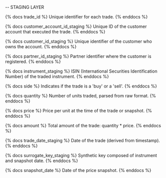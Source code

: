 -- STAGING LAYER

{% docs trade_id %}
Unique identifier for each trade.
{% enddocs %}

{% docs customer_account_id_staging %}
Unique ID of the customer account that executed the trade.
{% enddocs %}

{% docs customer_id_staging %}
Unique identifier of the customer who owns the account.
{% enddocs %}

{% docs partner_id_staging %}
Partner identifier where the customer is registered.
{% enddocs %}

{% docs instrument_staging %}
ISIN (International Securities Identification Number) of the traded instrument.
{% enddocs %}

{% docs side %}
Indicates if the trade is a 'buy' or a 'sell'.
{% enddocs %}

{% docs quantity %}
Number of units traded, parsed from raw format.
{% enddocs %}

{% docs price %}
Price per unit at the time of the trade or snapshot.
{% enddocs %}

{% docs amount %}
Total amount of the trade: quantity * price.
{% enddocs %}

{% docs trade_date_staging %}
Date of the trade (derived from timestamp).
{% enddocs %}

{% docs surrogate_key_staging %}
Synthetic key composed of instrument and snapshot date.
{% enddocs %}

{% docs snapshot_date %}
Date of the price snapshot.
{% enddocs %}
